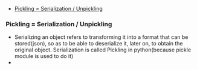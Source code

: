 - [Pickling = Serialization / Unpickling](#pu)


<a name=pu></a>
### Pickling = Serialization / Unpickling
- Serializing an object refers to transforming it into a format that can be stored(json), so as to be able to deserialize it, later on, to obtain the original object. Serialization is called Pickling in python(because pickle module is used to do it)
- 
